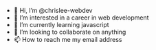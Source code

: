 - 👋 Hi, I’m @chrislee-webdev
- 👀 I’m interested in a career in web development
- 🌱 I’m currently learning javascript
- 💞️ I’m looking to collaborate on anything
- 📫 How to reach me my email address

<!---
chrislee-webdev/chrislee-webdev is a ✨ special ✨ repository because its `README.md` (this file) appears on your GitHub profile.
You can click the Preview link to take a look at your changes.
--->
